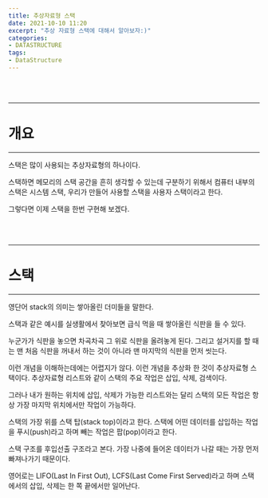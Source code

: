 ```yaml
---
title: 추상자료형 스택
date: 2021-10-10 11:20
excerpt: "추상 자료형 스택에 대해서 알아보자:)"
categories:
- DATASTRUCTURE
tags:
- DataStructure
---
```



<br />
<br />

---

# 개요

---

스택은 많이 사용되는 추상자료형의 하나이다.

스택하면 메모리의 스택 공간을 흔히 생각할 수 있는데 구분하기 위해서 컴퓨터 내부의 스택은 시스템 스택, 우리가 만들어 사용할 스택을 사용자 스택이라고 한다.

그렇다면 이제 스택을 한번 구현해 보겠다.

<br />
<br />

---

# 스택

---

영단어 stack의 의미는 쌓아올린 더미들을 말한다. 

스택과 같은 예시를 실생활에서 찾아보면 급식 먹을 때 쌓아올린 식판을 들 수 있다.

누군가가 식판을 놓으면 차곡차곡 그 위로 식판을 올려놓게 된다. 그리고 설거지를 할 때는 맨 처음 식판을 꺼내서 하는 것이 아니라 맨 마지막의 식판을 먼저 씻는다.

이런 개념을 이해하는데에는 어렵지가 않다. 이런 개념을 추상화 한 것이 추상자료형 스택이다. 추상자료형 리스트와 같이 스택의 주요 작업은 삽입, 삭제, 검색이다.

그러나 내가 원하는 위치에 삽입, 삭제가 가능한 리스트와는 달리 스택의 모든 작업은 항상 가장 마지막 위치에서만 작업이 가능하다.

스택의 가장 위를 스택 탑(stack top)이라고 한다. 스택에 어떤 데이터를 삽입하는 작업을 푸시(push)라고 하며 빼는 작업은 팝(pop)이라고 한다.

스택 구조를 후입선출 구조라고 본다. 가장 나중에 들어온 데이터가 나갈 때는 가장 먼저 빠져나가기 때문이다.

영어로는 LIFO(Last In First Out), LCFS(Last Come First Served)라고 하며 스택에서의 삽입, 삭제는 한 쪽 끝에서만 일어난다.
